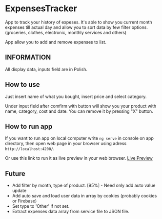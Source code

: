 # ExpensesTracker

App to track your history of expeses. It's able to show you current month expenses till actual day and allow you to sort data by few filter options. (groceries, clothes, electronic, monthly services and others)

App allow you to add and remove expenses to list.

## INFORMATION

All display data, inputs field are in Polish.

## How to use

Just insert name of what you bought, insert price and select category.

Under input field after comfirm with button will show you your product with name, category, cost and date.
You can remove it by pressing "X" button.

## How to run app

If you want to run app on local computer write `ng serve` in console on app directory, then open web page in your browser using adress
`http://localhost:4200/`.

Or use this link to run it as live preview in your web browser.
[Live Preview](https://stackblitz.com/edit/angular-ivy-ynsp6j)

## Future

- Add filter by month, type of product.     [95%] - Need only add auto value update
- Add auto save and load user data in array by cookies (probably cookies or Firebase)
- Set type to 'Other' if not set.
- Extract expenses data array from service file to JSON file.


